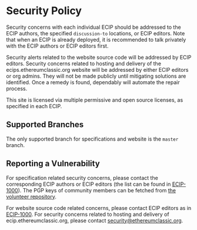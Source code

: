 # Security Policy

Security concerns with each individual ECIP should be addressed to the ECIP authors, the specified `discussion-to` locations, or ECIP editors. Note that when an ECIP is already deployed, it is recommended to talk privately with the ECIP authors or ECIP editors first.

Security alerts related to the website source code will be addressed by ECIP editors. Security concerns related to hosting and delivery of the ecips.ethereumclassic.org website will be addressed by either ECIP editors or org admins. They will not be made publicly until mitigating solutions are identified. Once a remedy is found, dependably will automate the repair process.

This site is licensed via multiple permissive and open source licenses, as specified in each ECIP.
 
## Supported Branches

The only supported branch for specifications and website is the `master` branch.

## Reporting a Vulnerability

For specification related security concerns, please contact the corresponding ECIP authors or ECIP editors (the list can be found in [ECIP-1000](https://ecips.ethereumclassic.org/ECIPs/ecip-1000)). The PGP keys of community members can be fetched from [the volunteer repository](https://github.com/ethereumclassic/volunteer).

For website source code related concerns, please contact ECIP editors as in [ECIP-1000](https://ecips.ethereumclassic.org/ECIPs/ecip-1000). For security concerns related to hosting and delivery of ecip.ethereumclassic.org, please contact [security@ethereumclassic.org](mailto:security@ethereumclassic.org).
